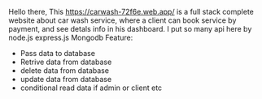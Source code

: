 Hello there, This https://carwash-72f6e.web.app/ is a full stack complete website about car wash service,
where a client can book service by payment, and see detals info in his dashboard.
I put so many api here by node.js express.js Mongodb
Feature:
* Pass data to database
* Retrive data from database
* delete data from database
* update data from database
* conditional read data if admin or client etc
